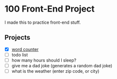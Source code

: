 # 100 Front-End Project
I made this to practice front-end stuff.

## Projects

- [x] [word counter](https://lansingalong.github.io/100-Frontend-Projects/001%20-%20word%20counter/)
- [ ] todo list
- [ ] how many hours should I sleep? 
- [ ] give me a dad joke (generates a random dad joke)
- [ ] what is the weather (enter zip code, or city)
